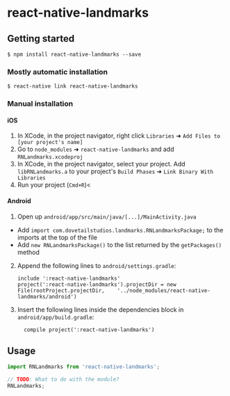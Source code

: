 
# react-native-landmarks

## Getting started

`$ npm install react-native-landmarks --save`

### Mostly automatic installation

`$ react-native link react-native-landmarks`

### Manual installation


#### iOS

1. In XCode, in the project navigator, right click `Libraries` ➜ `Add Files to [your project's name]`
2. Go to `node_modules` ➜ `react-native-landmarks` and add `RNLandmarks.xcodeproj`
3. In XCode, in the project navigator, select your project. Add `libRNLandmarks.a` to your project's `Build Phases` ➜ `Link Binary With Libraries`
4. Run your project (`Cmd+R`)<

#### Android

1. Open up `android/app/src/main/java/[...]/MainActivity.java`
  - Add `import com.dovetailstudios.landmarks.RNLandmarksPackage;` to the imports at the top of the file
  - Add `new RNLandmarksPackage()` to the list returned by the `getPackages()` method
2. Append the following lines to `android/settings.gradle`:
  	```
  	include ':react-native-landmarks'
  	project(':react-native-landmarks').projectDir = new File(rootProject.projectDir, 	'../node_modules/react-native-landmarks/android')
  	```
3. Insert the following lines inside the dependencies block in `android/app/build.gradle`:
  	```
      compile project(':react-native-landmarks')
  	```


## Usage
```javascript
import RNLandmarks from 'react-native-landmarks';

// TODO: What to do with the module?
RNLandmarks;
```
  